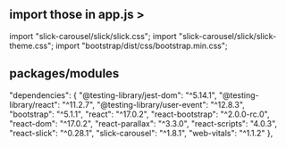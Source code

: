 ## import those in app.js >
import "slick-carousel/slick/slick.css";
import "slick-carousel/slick/slick-theme.css";
import "bootstrap/dist/css/bootstrap.min.css";  

## packages/modules
  "dependencies": {
    "@testing-library/jest-dom": "^5.14.1",
    "@testing-library/react": "^11.2.7",
    "@testing-library/user-event": "^12.8.3",
    "bootstrap": "^5.1.1",
    "react": "^17.0.2",
    "react-bootstrap": "^2.0.0-rc.0",
    "react-dom": "^17.0.2",
    "react-parallax": "^3.3.0",
    "react-scripts": "4.0.3",
    "react-slick": "^0.28.1",
    "slick-carousel": "^1.8.1",
    "web-vitals": "^1.1.2"
  },